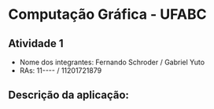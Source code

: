 # Computação Gráfica - UFABC

## Atividade 1

- Nome dos integrantes: Fernando Schroder / Gabriel Yuto
- RAs: 11---- / 11201721879

## Descrição da aplicação:
